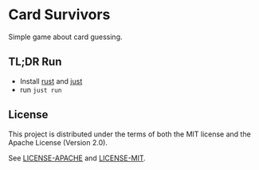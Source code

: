 # Card Survivors

Simple game about card guessing.

## TL;DR Run

- Install [rust](https://www.rust-lang.org/) and [just](https://just.systems/)
- run `just run`

## License

This project is distributed under the terms of both the MIT license and the Apache License (Version 2.0).

See [LICENSE-APACHE](./licenses/LICENSE-APACHE) and [LICENSE-MIT](./licenses/LICENSE-MIT).
